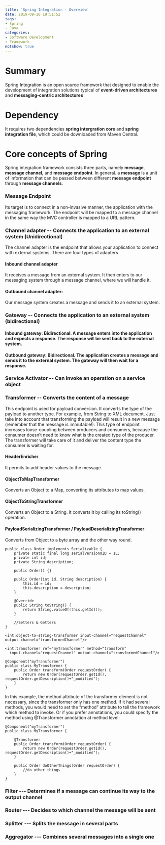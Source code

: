 ```yaml
---
title: 'Spring Integration - Overview'
date: 2019-09-16 19:51:52
tags: 
- Spring
- Java
categories: 
- Software Development
- Framework
notshow: true
---
```


# Summary
Spring Integration is an open source framework that designed to enable the development of integration solutions typical of **event-driven architectures** and **messaging-centric architectures**


# Dependency
It requires two dependencies **spring intergration core** and **spring integration file**, which could be downloaded from Maven Central. 


# Core concepts of Spring

Spring integration framework consists three parts, namely **message**, **message channel**, and **message endpoint**. In general. a **message** is a unit of information that can be passed between different **message endpoint** through **message channels**.




### Message Endpoint
Its target is to connect in a non-invasive manner, the application with the messaging framework. The endpoint will be mapped to a message channel in the same way the MVC controller is mapped to a URL pattern.

### Channel adapter -- Connects the application to an external system (Unidirectional)
The channel adapter is the endpoint that allows your application to connect with external systems.
There are four types of adapters

#### Inbound channel adapter 
It receives a message from an external system. It then enters to our messaging system through a message channel, where we will handle it.

#### Outbound channel adapter: 
Our message system creates a message and sends it to an external system.

### Gateway -- Connects the application to an external system (bidirectional)

#### Inbound gateway: Bidirectional. A message enters into the application and expects a response. The response will be sent back to the external system.

#### Outbound gateway: Bidirectional. The application creates a message and sends it to the external system. The gateway will then wait for a response.

### Service Activator -- Can invoke an operation on a service object

### Transformer -- Converts the content of a message
This endpoint is used for payload conversion. It converts the type of the payload to another type. For example, from String to XML document. Just take into account that transforming the payload will result in a new message (remember that the message is immutable!). This type of endpoint increases loose-coupling between producers and consumers, because the consumer doesn’t need to know what is the created type of the producer. The transformer will take care of it and deliver the content type the consumer is waiting for.


#### HeaderEnricher
It permits to add header values to the message.

#### ObjectToMapTransformer
Converts an Object to a Map, converting its attributes to map values.

#### ObjectToStringTransformer
Converts an Object to a String. It converts it by calling its toString() operation.

#### PayloadSerializingTransformer / PayloadDeserializingTransformer
Converts from Object to a byte array and the other way round.

```
public class Order implements Serializable {
    private static final long serialVersionUID = 1L; 
    private int id;
    private String description;

    public Order() {}
     
    public Order(int id, String description) {
        this.id = id;
        this.description = description;
    }
     
    @Override
    public String toString() {
        return String.valueOf(this.getId());
    }
     
    //Setters & Getters
}
```
```
<int:object-to-string-transformer input-channel="requestChannel" output-channel="transformedChannel"/>
```

```
<int:transformer ref="myTransformer" method="transform"
  input-channel="requestChannel" output-channel="transformedChannel"/>
```

```
@Component("myTransformer")
public class MyTransformer {
    public Order transform(Order requestOrder) {
        return new Order(requestOrder.getId(), requestOrder.getDescription()+"_modified");
    }
}
```

In this example, the method attribute of the transformer element is not necessary, since the transformer only has one method. If it had several methods, you would need to set the “method” attribute to tell the framework which method to invoke. Or if you prefer annotations, you could specify the method using @Transformer annotation at method level:

```
@Component("myTransformer")
public class MyTransformer {
     
    @Transformer
    public Order transform(Order requestOrder) {
        return new Order(requestOrder.getId(), requestOrder.getDescription()+"_modified");
    }
     
    public Order doOtherThings(Order requestOrder) {
        //do other things
    }
}
```

### Filter --- Determines if a message can continue its way to the output channel


### Router --- Decides to which channel the message will be sent


### Splitter --- Splits the message in several parts


### Aggregator --- Combines several messages into a single one